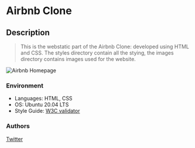 # Airbnb Clone
## Description
>This is the webstatic part of the Airbnb Clone: developed using HTML and CSS. The styles directory contain all the stying, the images directory contains images used for the website. 

![Airbnb Homepage](../Airbnb_webstatic/images/Airbnb_web.png)

### Environment
* Languages: HTML, CSS
* OS: Ubuntu 20.04 LTS
* Style Guide: [W3C validator](https://github.com/alx-tools/W3C-Validator)

### Authors
[Twitter](https://twitter.com/slimake)